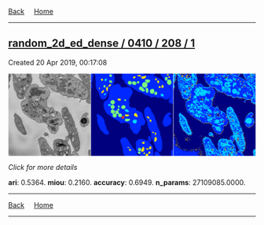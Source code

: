 
[Back](..)&nbsp;&nbsp;&nbsp;&nbsp;&nbsp;[Home](https://leapmanlab.github.io/snapshots)

---

<div class="summary"><a href="1"><h2>random_2d_ed_dense / 0410 / 208 / 1</h2></a><p>Created 20 Apr 2019, 00:17:08
</p><a href="1"><img src="1/media/summary.png" align="center"></a><p>
<i>Click for more details</i>
</p></div>

**ari**: 0.5364. **miou**: 0.2160. **accuracy**: 0.6949. **n_params**: 27109085.0000. 

---

[Back](..)&nbsp;&nbsp;&nbsp;&nbsp;&nbsp;[Home](https://leapmanlab.github.io/snapshots)

---